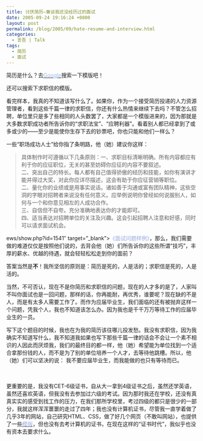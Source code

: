 ```yaml
---
title: 讨厌简历—兼谈我还没经历过的面试
date: 2005-09-24 19:16:24 +0800
layout: post
permalink: /blog/2005/09/hate-resume-and-interview.html
categories:
  - 言吾 | Talk
tags:
  - 简历
  - 面试
---
```

简历是什么？去[<font color="#9cbceb">Google</font>][1]搜索一下模版吧！

还可以搜索下求职信的模版。

看完样本，我真的不知道该写什么了。如果你，作为一个接受简历投递的人力资源管理者，看到这些千篇一律的求职信，你还有什么热情来继续下去吗？不管怎么招聘，单位里只是多了些相同的人头数罢了，大家都是一个模版进来的，因为那就是大多数求职成功者所告诉你的“求职法宝”、“应聘利器”。看着别人都已经拿到了或多或少的——至少是能使你生存下去的钞票吧，你也只能和他们一样么？

一些“职场成功人士”给你指了条明路，他（她）建议你这样：

> 具体制作时可遵循以下几条原则：一、求职目标清晰明确。所有内容都应有利于你的应征职位，无关的甚至妨碍你应征的内容不要叙述。  
> 二、突出自己的特长。每人都有自己值得骄傲的经历和技能，如你有演讲才能并得过大奖，对此你应详尽描述，这会有助于你应征营销等职位。  
> 二、量化你的业绩或是用事实说话。诸如善于沟通或富有团队精神，这些空洞的字眼对招聘者来说没有任何意义。应举例说明你曾经如何说服别人，如何与一个和你意见相左的人成功合作。  
> 三、自信但不自夸。充分准确地表达你的才能即可。  
> 四、适当表达对招聘单位的关注及兴趣。这会引起招聘人注意和好感，同时可以请求面试机会。

ews/show.php?id=1541&#8243; target=&#8221;_blank&#8221;><font color="#99aadd">《面试问题样例》</font></a>，那么，我们需要做的难道仅仅是按照他们说的，去背会他（她）们所告诉你的这些所谓“技巧”，丰厚的薪水、优越的待遇，就会轻轻松松走到你的面前？

<!--more-->

答案当然是**不**！我所坚信的原则是：简历是死的，人是活的；求职信是死的，人是活的。

当然，不可否认，现在不是你简历和求职信的问题，现在的人才多的是了，人家叫不叫你面试也是一回问题，那样的话，你再能耐，再优秀，谁要呢？现在缺的不是人，而是有太多人需要工作了。而作为应届毕业生，我们面临的还有被抛弃这样一个问题，凭我个人，我也不知道该怎么办。因为我也是千千万万等待工作的应届毕业生的一员。

写下这个题目的时候，我也在为我的简历该往哪儿投发愁。我没有求职信，因为我确实不知道写什么，我不知道我如果也写下那些千篇一律的话会不会让一个素不相识的人因此而厌烦我，我们的最终目的都一样，他（她）希望能为单位找到一个适合拿那份钱的人，而不是为了别的单位培养一个人才，去等待他跳槽。所以，他（她）们可以坚决的说： 我不要应届毕业生，而我能做的也只有等待而已。

　

更重要的是，我没有CET-6级证书，自从大一拿到4级证书之后，虽然还学英语，虽然还喜欢英语，但我没有去参加过六级的考试。因为那时我还在学校，还没有真真实实的感受到找工作的压力，在我们那所学校里，考过四级的都只是很少的一部分，我就这样浑浑噩噩的走过了四年；我也没有计算机证书，尽管我一直学着做了几乎3年的网站，自己研究HTML、CSS，做了好几个网页（不敢叫网站），也提供了一些<a href="http://ycul.yculblog.com/post.338594.html" target="_blank"><font color="#99aadd">模版</font></a>，但也没有去考计算机的证书，在现在这样的“证书时代”，我似乎也没有资本去要求什么。

 [1]: http://www.google.com/